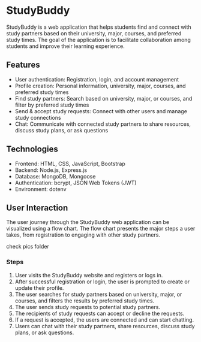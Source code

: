 # StudyBuddy


StudyBuddy is a web application that helps students find and connect with study partners based on their university, major, courses, and preferred study times. The goal of the application is to facilitate collaboration among students and improve their learning experience.


## Features

- User authentication: Registration, login, and account management
- Profile creation: Personal information, university, major, courses, and preferred study times
- Find study partners: Search based on university, major, or courses, and filter by preferred study times
- Send & accept study requests: Connect with other users and manage study connections
- Chat: Communicate with connected study partners to share resources, discuss study plans, or ask questions

## Technologies

- Frontend: HTML, CSS, JavaScript, Bootstrap
- Backend: Node.js, Express.js
- Database: MongoDB, Mongoose
- Authentication: bcrypt, JSON Web Tokens (JWT)
- Environment: dotenv

## User Interaction

The user journey through the StudyBuddy web application can be visualized using a flow chart. The flow chart presents the major steps a user takes, from registration to engaging with other study partners.

check pics folder

### Steps

1. User visits the StudyBuddy website and registers or logs in.
2. After successful registration or login, the user is prompted to create or update their profile.
3. The user searches for study partners based on university, major, or courses, and filters the results by preferred study times.
4. The user sends study requests to potential study partners.
5. The recipients of study requests can accept or decline the requests.
6. If a request is accepted, the users are connected and can start chatting.
7. Users can chat with their study partners, share resources, discuss study plans, or ask questions.
